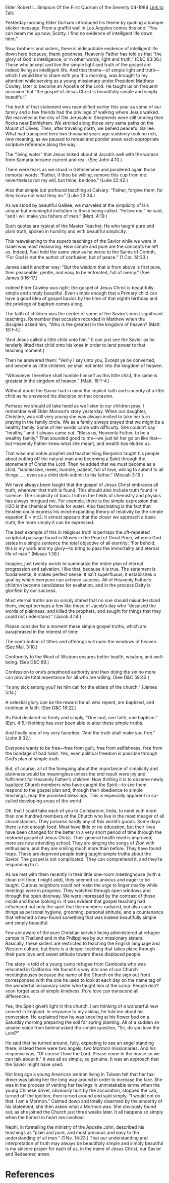 Elder Robert L. Simpson
Of the First Quorum of the Seventy
04-1984
[Link to Talk](https://www.churchofjesuschrist.org/study/general-conference/1984/04/the-simplicity-of-gospel-truths?lang=eng)

Yesterday morning Elder Durham introduced his theme by quoting a bumper sticker message. From a graffiti wall in Los Angeles comes this one: “You can beam me up now, Scotty. I find no evidence of intelligent life down here.”

Now, brothers and sisters, there is indisputable evidence of intelligent life down here because, thank goodness, Heavenly Father has told us that “the glory of God is intelligence, or in other words, light and truth.” (D&C 93:36.) Those who accept and live the simple light and truth of the gospel are indeed living an intelligent life. And that theme—of simple light and truth—which I would like to share with you this morning, was brought to my attention while serving as a young missionary under President Matthew Cowley, later to become an Apostle of the Lord. He taught us on frequent occasion that “the gospel of Jesus Christ is beautifully simple and simply beautiful.”

The truth of that statement was reamplified earlier this year as some of our family and a few friends had the privilege of walking where Jesus walked. We marveled at the city of Old Jerusalem. Shepherds were still tending their flocks near Bethlehem. We strolled along those very same paths on the Mount of Olives. Then, after traveling north, we beheld peaceful Galilee. What had transpired here two thousand years ago suddenly took on rich, new meaning, as we paused to reread and ponder anew each appropriate scripture reference along the way.

The “living water” that Jesus talked about at Jacob’s well with the woman from Samaria became current and real. (See John 4:10.)

There were tears as we stood in Gethsemane and pondered again those immortal words: “Father, if thou be willing, remove this cup from me: nevertheless not my will, but thine, be done.” (Luke 22:42.)

Also that simple but profound teaching at Calvary: “Father, forgive them; for they know not what they do.” (Luke 23:34.)

As we stood by beautiful Galilee, we marveled at the simplicity of His unique but meaningful invitation to those being called. “Follow me,” he said, “and I will make you fishers of men.” (Matt. 4:19.)

Such quotes are typical of the Master Teacher, He who taught pure and plain truth, spoken in humility and with beautiful simplicity.

This reawakening to the superb teachings of the Savior while we were in Israel was most reassuring. How simple and pure are the concepts he left us. Indeed, Paul held the same view as he wrote to the Saints of Corinth, “For God is not the author of confusion, but of peace.” (1 Cor. 14:33.)

James said it another way: “But the wisdom that is from above is first pure, then peaceable, gentle, and easy to be entreated, full of mercy.” (See James 3:16–17.)

Indeed Elder Cowley was right: the gospel of Jesus Christ is beautifully simple and simply beautiful. Even simple enough that a Primary child can have a good idea of gospel basics by the time of that eighth birthday and the privilege of baptism comes along.

The faith of children was the center of some of the Savior’s most significant teachings. Remember that occasion recorded in Matthew when the disciples asked him, “Who is the greatest in the kingdom of heaven? (Matt. 18:1–4.)

“And Jesus called a little child unto him.” (I can just see the Savior as he tenderly lifted that child onto his knee in order to lend power to that teaching moment.)

Then he answered them: “Verily I say unto you, Except ye be converted, and become as little children, ye shall not enter into the kingdom of heaven.

“Whosoever therefore shall humble himself as this little child, the same is greatest in the kingdom of heaven.” (Matt. 18:1–4.)

Without doubt the Savior had in mind the implicit faith and sincerity of a little child as he answered his disciples on that occasion.

Perhaps we should all take heed as we listen to our children pray. I remember well Elder Monson’s story yesterday. When our daughter, Christine, was still very young she was always invited to take her turn praying in the family circle. We as a family always prayed that we might be a healthy family. Some of her words came with difficulty. She couldn’t say “healthy,” and it always came out, “Bless us, Heavenly Father, to be a wealthy family.” That sounded good to me—we just let her go on like that—but Heavenly Father knew what she meant, and wealth has eluded us.

That wise and noble prophet and teacher King Benjamin taught his people about putting off the natural man and becoming a Saint through the atonement of Christ the Lord. Then he added that we must become as a child, “submissive, meek, humble, patient, full of love, willing to submit to all things … , even as a child doth submit to his father.” (Mosiah 3:19.)

We have always been taught that the gospel of Jesus Christ embraces all truth, wherever that truth is found. This should also include truth found in science. The simplicity of basic truth in the fields of chemistry and physics has always intrigued me. For example, there is the simple expression that H2O is the chemical formula for water. Also fascinating is the fact that Einstein could express his mind-expanding theory of relativity by the simple equation E = mc2. It almost appears that the closer we approach a basic truth, the more simply it can be expressed.

The best example of this in religious truth is perhaps the oft-repeated scriptural passage found in Moses in the Pearl of Great Price, wherein God states in a single sentence the total objective of all eternity: “For behold, this is my work and my glory—to bring to pass the immortality and eternal life of man.” (Moses 1:39.)

Imagine, just twenty words to summarize the entire plan of eternal progression and salvation. I like that, because it is true. The statement is fundamental; it makes perfect sense. It isn’t superfluous; it establishes a goal by which everyone can achieve success. All of Heavenly Father’s children become candidates for exaltation, and in the process Deity is glorified by our success.

Most eternal truths are so simply stated that no one should misunderstand them, except perhaps a few like those of Jacob’s day who “despised the words of plainness, and killed the prophets, and sought for things that they could not understand.” (Jacob 4:14.)

Please consider for a moment these simple gospel truths, which are paraphrased in the interest of time:

The contribution of tithes and offerings will open the windows of heaven. (See Mal. 3:10.)

Conformity to the Word of Wisdom ensures better health, wisdom, and well-being. (See D&C 89.)

Confession to one’s priesthood authority and then doing the sin no more can provide total repentance for all who are willing. (See D&C 58:43.)

“Is any sick among you? let him call for the elders of the church.” (James 5:14.)

A celestial glory can be the reward for all who repent, are baptized, and continue in faith. (See D&C 18:22.)

As Paul declared so firmly and simply, “One lord, one faith, one baptism.” (Eph. 4:5.) Nothing has ever been able to alter these simple truths.

And finally one of my very favorites: “And the truth shall make you free.” (John 8:32.)

Everyone wants to be free—free from guilt, free from selfishness, free from the bondage of bad habit. Yes, even political freedom is possible through God’s plan of simple truth.

But, of course, all of the foregoing about the importance of simplicity and plainness would be meaningless unless the end result were joy and fulfillment for Heavenly Father’s children. How thrilling it is to observe newly baptized Church members who have caught the Spirit—to see them respond to the gospel plan and, through their obedience to simple teachings, reap the promised blessings. This is especially apparent in so-called developing areas of the world.

Oh, that I could take each of you to Coimbatore, India, to meet with more than one hundred members of the Church who live in the most meager of all circumstances. They possess hardly any of this world’s goods. Some days there is not enough food. Most have little or no education, but their lives have been changed for the better in a very short period of time through the restored gospel of Jesus Christ. Their general health level is improved; more are now attending school. They are singing the songs of Zion with enthusiasm, and they are smiling much more than before. They have found hope. These are deprived people being taught simple truths about the Savior. The gospel is not complicated. They can comprehend it, and they’re responding to it.

As we met with them recently in their little one-room meetinghouse (with a clean dirt floor, I might add), they seemed so anxious and eager to be taught. Curious neighbors could not resist the urge to linger nearby while meetings were in progress. They watched through open windows and through the open doorway. We were impressed by the contrast of those inside and those looking in. It was evident that gospel teaching had influenced not only the spirit that the members radiated, but also such things as personal hygiene, grooming, personal attitude, and a countenance that reflected a new-found something that was indeed beautifully simple and simply beautiful.

Few are aware of the pure Christian service being administered at refugee camps in Thailand and in the Philippines by our missionary sisters. Basically, these sisters are restricted to teaching the English language and Western culture, but there is a deeper teaching that takes place through their pure love and sweet attitude toward these displaced people.

The story is told of a young camp refugee from Cambodia who was relocated in California. He found his way into one of our Church meetinghouses because the name of the Church on the sign out front corresponded with the one he used to look at each day on the name tag of the wonderful missionary sister who taught him at the camp. People don’t soon forget acts of simple kindness. Pure love can transcend all differences.

Yes, the Spirit giveth light in this church. I am thinking of a wonderful new convert in England. In response to my asking, he told me about his conversion. He explained how he was kneeling at his flower bed on a Saturday morning preparing the soil for spring planting. All of a sudden an unseen voice from behind asked the simple question, “Sir, do you love the Lord?”

He said that he turned around, fully, expecting to see an angel standing there; instead there were two angels, two Mormon missionaries. And his response was, “Of course I love the Lord. Please come in the house so we can talk about it.” It was all so simple, so genuine. It was an approach that the Savior might have used.

Not long ago a young American woman living in Taiwan felt that her taxi driver was taking her the long way around in order to increase the fare. She was in the process of venting her feelings in unmistakable terms when the young Chinese driver, obviously hurt by the accusation, stopped the cab, turned off the ignition, then turned around and said simply, “I would not do that. I am a Mormon.” Calmed down and totally disarmed by the sincerity of his statement, she then asked what a Mormon was. She obviously found out, as she joined the Church just three weeks later. It all happens so simply when the honest in heart are involved.

Nephi, in foretelling the ministry of the Apostle John, described his teachings as “plain and pure, and most precious and easy to the understanding of all men.” (1 Ne. 14:23.) That our understanding and interpretation of truth may always be beautifully simple and simply beautiful is my sincere prayer for each of us, in the name of Jesus Christ, our Savior and Redeemer, amen.

# References
